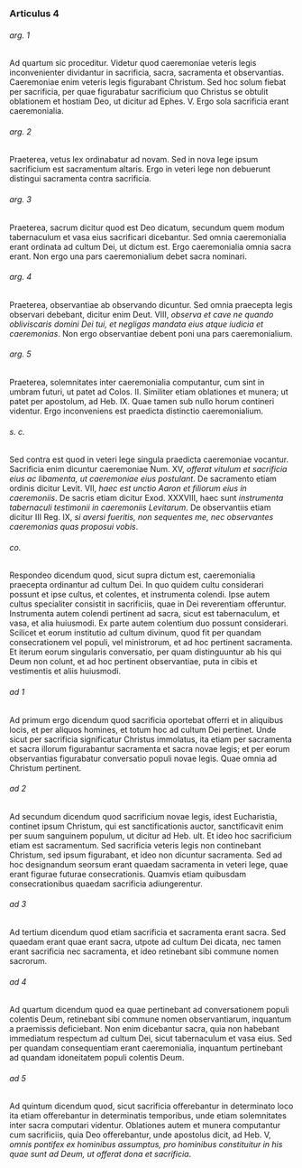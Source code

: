 ### Articulus 4

###### arg. 1
Ad quartum sic proceditur. Videtur quod caeremoniae veteris legis inconvenienter dividantur in sacrificia, sacra, sacramenta et observantias. Caeremoniae enim veteris legis figurabant Christum. Sed hoc solum fiebat per sacrificia, per quae figurabatur sacrificium quo Christus se obtulit oblationem et hostiam Deo, ut dicitur ad Ephes. V. Ergo sola sacrificia erant caeremonialia.

###### arg. 2
Praeterea, vetus lex ordinabatur ad novam. Sed in nova lege ipsum sacrificium est sacramentum altaris. Ergo in veteri lege non debuerunt distingui sacramenta contra sacrificia.

###### arg. 3
Praeterea, sacrum dicitur quod est Deo dicatum, secundum quem modum tabernaculum et vasa eius sacrificari dicebantur. Sed omnia caeremonialia erant ordinata ad cultum Dei, ut dictum est. Ergo caeremonialia omnia sacra erant. Non ergo una pars caeremonialium debet sacra nominari.

###### arg. 4
Praeterea, observantiae ab observando dicuntur. Sed omnia praecepta legis observari debebant, dicitur enim Deut. VIII, *observa et cave ne quando obliviscaris domini Dei tui, et negligas mandata eius atque iudicia et caeremonias*. Non ergo observantiae debent poni una pars caeremonialium.

###### arg. 5
Praeterea, solemnitates inter caeremonialia computantur, cum sint in umbram futuri, ut patet ad Colos. II. Similiter etiam oblationes et munera; ut patet per apostolum, ad Heb. IX. Quae tamen sub nullo horum contineri videntur. Ergo inconveniens est praedicta distinctio caeremonialium.

###### s. c.
Sed contra est quod in veteri lege singula praedicta caeremoniae vocantur. Sacrificia enim dicuntur caeremoniae Num. XV, *offerat vitulum et sacrificia eius ac libamenta, ut caeremoniae eius postulant*. De sacramento etiam ordinis dicitur Levit. VII, *haec est unctio Aaron et filiorum eius in caeremoniis*. De sacris etiam dicitur Exod. XXXVIII, haec sunt *instrumenta tabernaculi testimonii in caeremoniis Levitarum*. De observantiis etiam dicitur III Reg. IX, *si aversi fueritis, non sequentes me, nec observantes caeremonias quas proposui vobis*.

###### co.
Respondeo dicendum quod, sicut supra dictum est, caeremonialia praecepta ordinantur ad cultum Dei. In quo quidem cultu considerari possunt et ipse cultus, et colentes, et instrumenta colendi. Ipse autem cultus specialiter consistit in sacrificiis, quae in Dei reverentiam offeruntur. Instrumenta autem colendi pertinent ad sacra, sicut est tabernaculum, et vasa, et alia huiusmodi. Ex parte autem colentium duo possunt considerari. Scilicet et eorum institutio ad cultum divinum, quod fit per quandam consecrationem vel populi, vel ministrorum, et ad hoc pertinent sacramenta. Et iterum eorum singularis conversatio, per quam distinguuntur ab his qui Deum non colunt, et ad hoc pertinent observantiae, puta in cibis et vestimentis et aliis huiusmodi.

###### ad 1
Ad primum ergo dicendum quod sacrificia oportebat offerri et in aliquibus locis, et per aliquos homines, et totum hoc ad cultum Dei pertinet. Unde sicut per sacrificia significatur Christus immolatus, ita etiam per sacramenta et sacra illorum figurabantur sacramenta et sacra novae legis; et per eorum observantias figurabatur conversatio populi novae legis. Quae omnia ad Christum pertinent.

###### ad 2
Ad secundum dicendum quod sacrificium novae legis, idest Eucharistia, continet ipsum Christum, qui est sanctificationis auctor, sanctificavit enim per suum sanguinem populum, ut dicitur ad Heb. ult. Et ideo hoc sacrificium etiam est sacramentum. Sed sacrificia veteris legis non continebant Christum, sed ipsum figurabant, et ideo non dicuntur sacramenta. Sed ad hoc designandum seorsum erant quaedam sacramenta in veteri lege, quae erant figurae futurae consecrationis. Quamvis etiam quibusdam consecrationibus quaedam sacrificia adiungerentur.

###### ad 3
Ad tertium dicendum quod etiam sacrificia et sacramenta erant sacra. Sed quaedam erant quae erant sacra, utpote ad cultum Dei dicata, nec tamen erant sacrificia nec sacramenta, et ideo retinebant sibi commune nomen sacrorum.

###### ad 4
Ad quartum dicendum quod ea quae pertinebant ad conversationem populi colentis Deum, retinebant sibi commune nomen observantiarum, inquantum a praemissis deficiebant. Non enim dicebantur sacra, quia non habebant immediatum respectum ad cultum Dei, sicut tabernaculum et vasa eius. Sed per quandam consequentiam erant caeremonialia, inquantum pertinebant ad quandam idoneitatem populi colentis Deum.

###### ad 5
Ad quintum dicendum quod, sicut sacrificia offerebantur in determinato loco ita etiam offerebantur in determinatis temporibus, unde etiam solemnitates inter sacra computari videntur. Oblationes autem et munera computantur cum sacrificiis, quia Deo offerebantur, unde apostolus dicit, ad Heb. V, *omnis pontifex ex hominibus assumptus, pro hominibus constituitur in his quae sunt ad Deum, ut offerat dona et sacrificia*.

